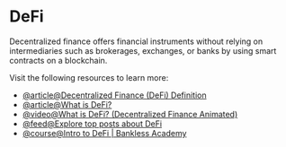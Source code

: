 # DeFi

Decentralized finance offers financial instruments without relying on intermediaries such as brokerages, exchanges, or banks by using smart contracts on a blockchain.

Visit the following resources to learn more:

- [@article@Decentralized Finance (DeFi) Definition](https://www.investopedia.com/decentralized-finance-defi-5113835)
- [@article@What is DeFi?](https://www.coinbase.com/learn/crypto-basics/what-is-defi)
- [@video@What is DeFi? (Decentralized Finance Animated)](https://www.youtube.com/watch?v=17QRFlml4pA)
- [@feed@Explore top posts about DeFi](https://app.daily.dev/tags/defi?ref=roadmapsh)
- [@course@Intro to DeFi | Bankless Academy](https://app.banklessacademy.com/lessons/intro-to-defi)
